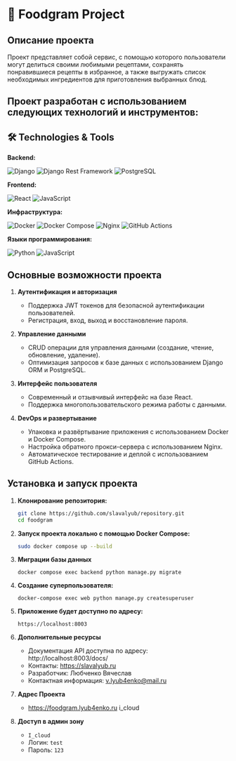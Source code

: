 # 🍲 Foodgram Project

## Описание проекта

Проект представляет собой сервис, с помощью которого пользователи могут делиться своими любимыми рецептами,
сохранять понравившиеся рецепты в избранное, а также выгружать список необходимых ингредиентов для приготовления выбранных блюд. 

## Проект разработан с использованием следующих технологий и инструментов:

## 🛠️ Technologies & Tools

**Backend:**

![Django](https://img.shields.io/badge/Django-092E20?style=for-the-badge&logo=django&logoColor=white)
![Django Rest Framework](https://img.shields.io/badge/Django%20REST-ff1709?style=for-the-badge&logo=django&logoColor=white&color=ff1709&labelColor=gray)
![PostgreSQL](https://img.shields.io/badge/PostgreSQL-316192?style=for-the-badge&logo=postgresql&logoColor=white)

**Frontend:**

![React](https://img.shields.io/badge/React-61DAFB?style=for-the-badge&logo=react&logoColor=white)
![JavaScript](https://img.shields.io/badge/JavaScript-F7DF1E?style=for-the-badge&logo=javascript&logoColor=black)

**Инфраструктура:**

![Docker](https://img.shields.io/badge/Docker-2496ED?style=for-the-badge&logo=docker&logoColor=white)
![Docker Compose](https://img.shields.io/badge/Docker%20Compose-2496ED?style=for-the-badge&logo=docker&logoColor=white)
![Nginx](https://img.shields.io/badge/Nginx-009639?style=for-the-badge&logo=nginx&logoColor=white)
![GitHub Actions](https://img.shields.io/badge/GitHub%20Actions-2088FF?style=for-the-badge&logo=github-actions&logoColor=white)

**Языки программирования:**

![Python](https://img.shields.io/badge/Python-3776AB?style=for-the-badge&logo=python&logoColor=white)
![JavaScript](https://img.shields.io/badge/JavaScript-F7DF1E?style=for-the-badge&logo=javascript&logoColor=black)

## Основные возможности проекта

1. **Аутентификация и авторизация**
   - Поддержка JWT токенов для безопасной аутентификации пользователей.
   - Регистрация, вход, выход и восстановление пароля.

2. **Управление данными**
   - CRUD операции для управления данными (создание, чтение, обновление, удаление).
   - Оптимизация запросов к базе данных с использованием Django ORM и PostgreSQL.

3. **Интерфейс пользователя**
   - Современный и отзывчивый интерфейс на базе React.
   - Поддержка многопользовательского режима работы с данными.

4. **DevOps и развертывание**
   - Упаковка и развёртывание приложения с использованием Docker и Docker Compose.
   - Настройка обратного прокси-сервера с использованием Nginx.
   - Автоматическое тестирование и деплой с использованием GitHub Actions.

## Установка и запуск проекта

1. **Клонирование репозитория:**

   ```bash
   git clone https://github.com/slavalyub/repository.git
   cd foodgram
   ```
2. **Запуск проекта локально с помощью Docker Compose:**
    ```bash
   sudo docker compose up --build
    ```
3. **Миграции базы данных**
    ```
    docker compose exec backend python manage.py migrate
   ```
4. **Создание суперпользователя:**
    ```
   docker-compose exec web python manage.py createsuperuser
   ```
5. **Приложение будет доступно по адресу:**
    ```
   https://localhost:8003
   ```
6. **Дополнительные ресурсы**
   - Документация API доступна по адресу: http://localhost:8003/docs/
   - Контакты: https://slavalyub.ru
   - Разработчик: Любченко Вячеслав
   - Контактная информация: v.lyub4enko@mail.ru
7. **Адрес Проекта**
   - https://foodgram.lyub4enko.ru i_cloud
8. **Доступ в админ зону**
   - ```I_cloud```
   - Логин: ```test```
   - Пароль: ```123```
